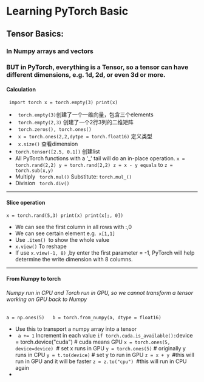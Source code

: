 # Learning PyTorch Basic 
## Tensor Basics:
### In Numpy arrays and vectors
### BUT in PyTorch, everything is a Tensor, so a tensor can have different dimensions, e.g. 1d, 2d, or even 3d or more.
#### Calculation
  ` import torch
      x = torch.empty(3)
      print(x)`
  * ` torch.empty(3)`创建了一个一维向量，包含三个elements
  * ` torch.empty(2,3)` 创建了一个2行3列的二维矩阵
  * ` torch.zeros(), torch.ones()`
  * ` x = torch.ones(2,2,dytpe = torch.float16)` 定义类型
  * ` x.size()` 查看dimension
  * ` torch.tensor([2.5, 0.1]) ` 创建list
  * All PyTorch functions with a '_' tail will do an in-place operation.
  ` x = torch.rand(2,2)
    y = torch.rand(2,2)
    z = x - y equals ` to `z = torch.sub(x,y)`    
  * Multiply ` torch.mul()`  Substitute: `torch.mul_()`
  * Division ` torch.div()`
* * * 
#### Slice operation
  ` x = torch.rand(5,3)
    print(x)
    print(x[;, 0]) `
  * We can see the first column in all rows with :,0
  * We can see certain element e.g.` x[1,1]`
  * Use `.item() `to show the whole value
  * ` x.view() ` To reshape
  * If use `x.view(-1, 8)` ,by enter the first parameter = -1, PyTorch will help determine the write dimension with 8 columns.
  * * * 
#### From Numpy to torch
###### Numpy run in CPU and Torch run in GPU, so we cannot transform a tensor working on GPU back to Numpy
   ` a = np.ones(5)  
     b = torch.from_numpy(a, dtype = float16) `
  * Use this to transport a numpy array into a tensor
  * ` a += 1` Increment in each value
    ` if torch.cuda.is_available():
          `device = torch.device("cuda") # cuda means GPU
          `x = torch.ones(5, device=device) `# set x runs in GPU
          `y = torch.ones(5)` # originally y runs in CPU
          `y = t.to(device)` # set y to run in GPU
          `z = x + y `#this will run in GPU and it will be faster
          `z = z.to("cpu") `#this will run in CPU again 
  * 
     
       
     
